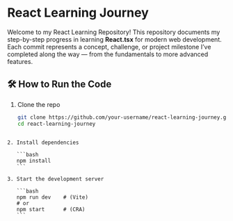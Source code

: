 # React Learning Journey

Welcome to my React Learning Repository! This repository documents my step-by-step progress in learning **React.tsx** for modern web development. Each commit represents a concept, challenge, or project milestone I’ve completed along the way — from the fundamentals to more advanced features.


## 🛠️ How to Run the Code

1. Clone the repo  
   ```bash
   git clone https://github.com/your-username/react-learning-journey.git
   cd react-learning-journey
````

2. Install dependencies

   ```bash
   npm install
   ```

3. Start the development server

   ```bash
   npm run dev    # (Vite)  
   # or  
   npm start      # (CRA)
   ```

